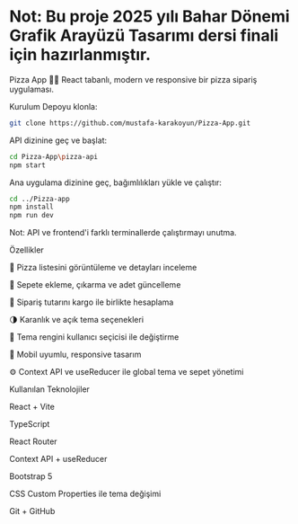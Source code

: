 # Not: Bu proje 2025 yılı Bahar Dönemi Grafik Arayüzü Tasarımı dersi finali için hazırlanmıştır.

Pizza App 🍕🚀
React tabanlı, modern ve responsive bir pizza sipariş uygulaması.

Kurulum
Depoyu klonla:

```bash
git clone https://github.com/mustafa-karakoyun/Pizza-App.git
```
API dizinine geç ve başlat:

```bash
cd Pizza-App\pizza-api
npm start
```
Ana uygulama dizinine geç, bağımlılıkları yükle ve çalıştır:

```bash
cd ../Pizza-app
npm install
npm run dev
```

Not: API ve frontend'i farklı terminallerde çalıştırmayı unutma.

Özellikler

🍕 Pizza listesini görüntüleme ve detayları inceleme

🛒 Sepete ekleme, çıkarma ve adet güncelleme

💸 Sipariş tutarını kargo ile birlikte hesaplama

🌗 Karanlık ve açık tema seçenekleri

🎨 Tema rengini kullanıcı seçicisi ile değiştirme

📱 Mobil uyumlu, responsive tasarım

⚙️ Context API ve useReducer ile global tema ve sepet yönetimi

Kullanılan Teknolojiler

React + Vite

TypeScript

React Router

Context API + useReducer

Bootstrap 5

CSS Custom Properties ile tema değişimi

Git + GitHub



